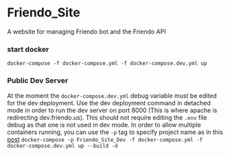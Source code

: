 # Friendo_Site
A website for managing Friendo bot and the Friendo API

### start docker
`docker-compose -f docker-compose.yml -f docker-compose.dev.yml up`

### Public Dev Server
At the moment the `docker-compose.dev.yml` debug variable must be edited for the dev deployment.
Use the dev deployment command in detached mode in order to run the dev server on port 8000 
(This is where apache is redirecting dev.friendo.us). This should not require editing the `.env` file debug 
as that one is not used in dev mode. In order to allow multiple containers running, you can use the `-p` tag to specify 
project name as in this [post](https://stackoverflow.com/questions/32939319/using-docker-compose-to-spin-up-multiple-instances-of-a-container-with-different)
`docker-compose -p Friendo_Site_Dev -f docker-compose.yml -f docker-compose.dev.yml up --build -d`
